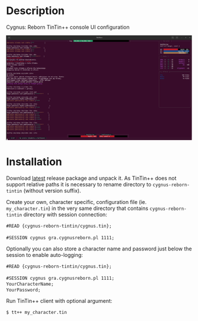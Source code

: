 # Description
Cygnus: Reborn TinTin++ console UI configuration

![Example: Combat](https://github.com/Nattfarinn/cygnus-reborn-tintin/blob/main/examples/combat.png?raw=true)


# Installation
Download [latest](https://github.com/Nattfarinn/cygnus-reborn-tintin/releases/latest) release package and unpack it. As TinTin++ does not support relative paths it is necessary to rename directory to `cygnus-reborn-tintin` (without version suffix).

Create your own, character specific, configuration file (ie. `my_character.tin`) in the very same directory that contains `cygnus-reborn-tintin` directory with session connection:
```
#READ {cygnus-reborn-tintin/cygnus.tin};

#SESSION cygnus gra.cygnusreborn.pl 1111;
```

Optionally you can also store a character name and password just below the session to enable auto-logging:
```
#READ {cygnus-reborn-tintin/cygnus.tin};

#SESSION cygnus gra.cygnusreborn.pl 1111;
YourCharacterName;
YourPassword;
```

Run TinTin++ client with optional argument:
```
$ tt++ my_character.tin
```
